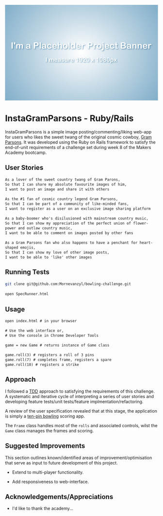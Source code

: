 ![Project Banner](https://github.com/Mornevanzyl/news-summary-challenge/blob/master/images/GitHub_Project_Banner.jpg?raw=true)

# InstaGramParsons - Ruby/Rails

InstaGramParsons is a simple image posting/commenting/liking web-app for users who likes the sweet twang of the original cosmic cowboy, [Gram Parsons](https://en.wikipedia.org/wiki/Gram_Parsons). It was developed using the Ruby on Rails framework to satisfy the end-of-unit requirements of a challenge set during week 8 of the Makers Academy bootcamp.

## User Stories
```
As a lover of the sweet country twang of Gram Parons,
So that I can share my absolute favourite images of him,
I want to post an image and share it with others

As the #1 fan of cosmic country legend Gram Parsons,
So that I can be part of a community of like-minded fans,
I want to register as a user on an exclusive image sharing platform

As a baby-boomer who's disilusioned with mainstream country music,
So that I can show my appreciation of the perfect union of flower-power and outlaw country music,
I want to be able to comment on images posted by other fans

As a Gram Parsons fan who also happens to have a penchant for heart-shaped emojis,
So that I can show my love of other image posts,
I want to be able to 'like' other images
```

## Running Tests

```bash
git clone git@github.com:Mornevanzyl/bowling-challenge.git

open SpecRunner.html
```

## Usage

```JS
open index.html # in your browser

# Use the web interface or,
# Use the console in Chrome Developer Tools

game = new Game # returns instance of Game class

game.roll(3) # registers a roll of 3 pins
game.roll(7) # completes frame, registers a spare
game.roll(10) # registers a strike
```

## Approach
I followed a [TDD](https://bit.ly/3q65B8q) approach to satisfying the requirements of this challenge. A systematic and iterative cycle of interpreting a series of user stories and developing feature tests/unit tests/feature implmentation/refactoring.

A review of the user specification revealed that at this stage, the application is simply a [ten-pin bowling](https://en.wikipedia.org/wiki/Ten-pin_bowling) scoring app.

The ```Frame``` class handles most of the ```rolls``` and associated controls, wilst the ```Game``` class manages the frames and scoring.

## Suggested Improvements
This section outlines known/identified areas of improvement/optimisation that serve as input to future development of this project.

- Extend to multi-player functionality.

- Add responsiveness to web-interface.

##  Acknowledgements/Appreciations
- I'd like to thank the academy...
